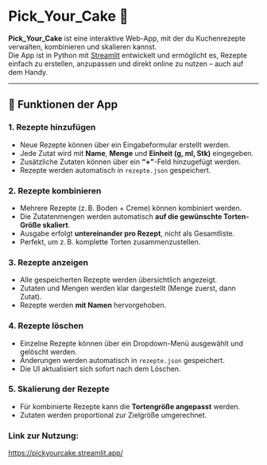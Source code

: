 # Pick_Your_Cake 🍰

**Pick_Your_Cake** ist eine interaktive Web-App, mit der du Kuchenrezepte verwalten, kombinieren und skalieren kannst.  
Die App ist in Python mit [Streamlit](https://streamlit.io/) entwickelt und ermöglicht es, Rezepte einfach zu erstellen, anzupassen und direkt online zu nutzen – auch auf dem Handy.

---

## 🚀 Funktionen der App

### 1. Rezepte hinzufügen
- Neue Rezepte können über ein Eingabeformular erstellt werden.
- Jede Zutat wird mit **Name**, **Menge** und **Einheit (g, ml, Stk)** eingegeben.
- Zusätzliche Zutaten können über ein **“+”**-Feld hinzugefügt werden.
- Rezepte werden automatisch in `rezepte.json` gespeichert.

### 2. Rezepte kombinieren
- Mehrere Rezepte (z. B. Boden + Creme) können kombiniert werden.
- Die Zutatenmengen werden automatisch **auf die gewünschte Torten-Größe skaliert**.
- Ausgabe erfolgt **untereinander pro Rezept**, nicht als Gesamtliste.
- Perfekt, um z. B. komplette Torten zusammenzustellen.

### 3. Rezepte anzeigen
- Alle gespeicherten Rezepte werden übersichtlich angezeigt.
- Zutaten und Mengen werden klar dargestellt (Menge zuerst, dann Zutat).
- Rezepte werden **mit Namen** hervorgehoben.

### 4. Rezepte löschen
- Einzelne Rezepte können über ein Dropdown-Menü ausgewählt und gelöscht werden.
- Änderungen werden automatisch in `rezepte.json` gespeichert.
- Die UI aktualisiert sich sofort nach dem Löschen.

### 5. Skalierung der Rezepte
- Für kombinierte Rezepte kann die **Tortengröße angepasst** werden.
- Zutaten werden proportional zur Zielgröße umgerechnet.

### Link zur Nutzung:
https://pickyourcake.streamlit.app/

